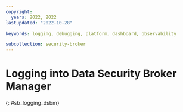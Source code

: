 ```yaml
---
copyright:
  years: 2022, 2022
lastupdated: "2022-10-28"

keywords: logging, debugging, platform, dashboard, observability

subcollection: security-broker
---
```


# Logging into Data Security Broker Manager
{: #sb_logging_dsbm}


